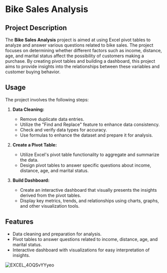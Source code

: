 # Bike Sales Analysis

## Project Description

The **Bike Sales Analysis** project is aimed at using Excel pivot tables to analyze and answer various questions related to bike sales. The project focuses on determining whether different factors such as income, distance, age, and marital status affect the possibility of customers making a purchase. By creating pivot tables and building a dashboard, this project aims to provide insights into the relationships between these variables and customer buying behavior.

## Usage

The project involves the following steps:

1. **Data Cleaning:**
   - Remove duplicate data entries.
   - Utilize the "Find and Replace" feature to enhance data consistency.
   - Check and verify data types for accuracy.
   - Use formulas to enhance the dataset and prepare it for analysis.

2. **Create a Pivot Table:**
   - Utilize Excel's pivot table functionality to aggregate and summarize the data.
   - Design pivot tables to answer specific questions about income, distance, age, and marital status.

3. **Build Dashboard:**
   - Create an interactive dashboard that visually presents the insights derived from the pivot tables.
   - Display key metrics, trends, and relationships using charts, graphs, and other visualization tools.

## Features

- Data cleaning and preparation for analysis.
- Pivot tables to answer questions related to income, distance, age, and marital status.
- Interactive dashboard with visualizations for easy interpretation of insights.


  
![EXCEL_4OQSvYYyeo](https://github.com/HalimMansour/Bike-Sales-Analysis/assets/122712424/aa5759ca-ac27-47e8-9cbb-43537fea8e9c)
